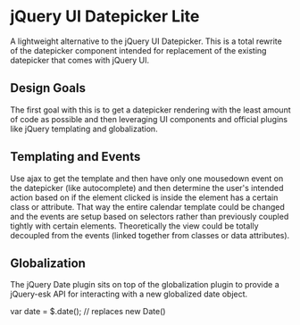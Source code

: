 jQuery UI Datepicker Lite
=============

A lightweight alternative to the jQuery UI Datepicker. This is a total rewrite of the datepicker component intended for replacement of the existing datepicker that comes with jQuery UI.

Design Goals
-------------

The first goal with this is to get a datepicker rendering with the least amount of code as possible and then leveraging UI components and official plugins like jQuery templating and globalization.

Templating and Events
-------------

Use ajax to get the template and then have only one mousedown event on the datepicker (like autocomplete) and then determine the user's intended action based on if the element clicked is inside the element has a certain class or attribute. That way the entire calendar template could be changed and the events are setup based on selectors rather than previously coupled tightly with certain elements. Theoretically the view could be totally decoupled from the events (linked together from classes or data attributes).

Globalization
-------------

The jQuery Date plugin sits on top of the globalization plugin to provide a jQuery-esk API for interacting with a new globalized date object.

var date = $.date(); // replaces new Date()